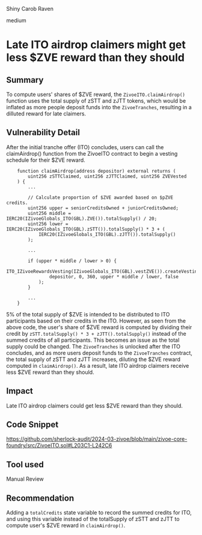 Shiny Carob Raven

medium

# Late ITO airdrop claimers might get less $ZVE reward than they should

## Summary

To compute users' shares of $ZVE reward, the `ZivoeITO.claimAirdrop()` function uses the total supply of zSTT and zJTT tokens, which would be inflated as more people deposit funds into the `ZivoeTranches`, resulting in a dilluted reward for late claimers.

## Vulnerability Detail

After the initial tranche offer (ITO) concludes, users can call the claimAirdrop() function from the ZivoeITO contract to begin a vesting schedule for their $ZVE reward.

```solidity
    function claimAirdrop(address depositor) external returns (
        uint256 zSTTClaimed, uint256 zJTTClaimed, uint256 ZVEVested
    ) {
        ...

        // Calculate proportion of $ZVE awarded based on $pZVE credits.
        uint256 upper = seniorCreditsOwned + juniorCreditsOwned;
        uint256 middle = IERC20(IZivoeGlobals_ITO(GBL).ZVE()).totalSupply() / 20;
        uint256 lower = IERC20(IZivoeGlobals_ITO(GBL).zSTT()).totalSupply() * 3 + (
            IERC20(IZivoeGlobals_ITO(GBL).zJTT()).totalSupply()
        );

        ...

        if (upper * middle / lower > 0) {
            ITO_IZivoeRewardsVesting(IZivoeGlobals_ITO(GBL).vestZVE()).createVestingSchedule(
                depositor, 0, 360, upper * middle / lower, false
            );
        }
        
        ...
    }
```
5% of the total supply of $ZVE is intended to be distributed to ITO participants based on their credits in the ITO. However, as seen from the above code, the user's share of $ZVE reward is computed by dividing their credit by `zSTT.totalSupply() * 3 + zJTT().totalSupply()` instead of the summed credits of all participants.
This becomes an issue as the total supply could be changed. The `ZivoeTranches` is unlocked after the ITO concludes, and as more users deposit funds to the `ZivoeTranches` contract, the total supply of zSTT and zJTT increases, diluting the $ZVE reward computed in `claimAirdrop()`. As a result, late ITO airdrop claimers receive less $ZVE reward than they should.

## Impact
Late ITO airdrop claimers could get less $ZVE reward than they should.

## Code Snippet

https://github.com/sherlock-audit/2024-03-zivoe/blob/main/zivoe-core-foundry/src/ZivoeITO.sol#L203C1-L242C6


## Tool used

Manual Review

## Recommendation
Adding a `totalCredits` state variable to record the summed credits for ITO, and using this variable instead of the totalSupply of zSTT and zJTT to compute user's $ZVE reward in `claimAirdrop()`.